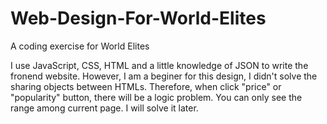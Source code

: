 # Web-Design-For-World-Elites
A coding exercise for World Elites

I use JavaScript, CSS, HTML and a little knowledge of JSON to write the fronend website.
However, I am a beginer for this design, I didn't solve the sharing objects between HTMLs. Therefore, when click "price" or "popularity" button, there will be a logic problem. You can only see the range among current page. I will solve it later.
